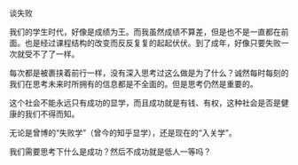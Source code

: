 谈失败

我们的学生时代，好像是成绩为王。而我虽然成绩不算差，但是也不是一直都在前面。也是经过课程结构的改变而反反复复的起起伏伏。到了成年，好像只要失败一次就受不了了一样。

每次都是被裹挟着前行一样，没有深入思考过这么做是为了什么？诚然每时每刻的我们在思考未来时所拥有的信息都是不全面的。但是思考仍然是重要的。

这个社会不能永远只有成功的显学，而且成功就是有钱、有权，这种社会是否是健康的我们不得而知。

无论是曾博的“失败学”（曾今的知乎显学），还是现在的“入关学”。

我们需要思考下什么是成功？然后不成功就是低人一等吗？


